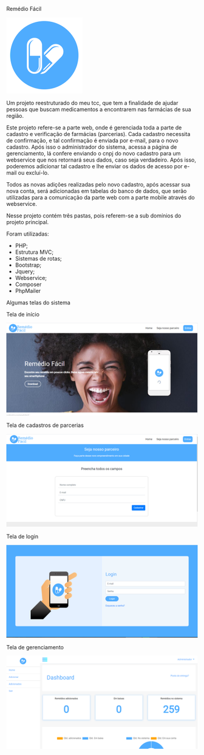 Remédio Fácil

![](remediofacil/assets/images/favicon.png)

Um projeto reestruturado do meu tcc, que tem a finalidade de ajudar pessoas que buscam medicamentos a encontrarem nas farmácias de sua região.

Este projeto refere-se a parte web, onde é gerenciada toda a parte de cadastro e verificação de farmácias (parcerias). Cada cadastro necessita de confirmação, e tal confirmação é enviada por e-mail, para o novo cadastro. Após isso o administrador do sistema, acessa a página de gerenciamento, lá confere enviando o cnpj do novo cadastro para um webservice que nos retornará seus dados, caso seja verdadeiro. Após isso, poderemos adicionar tal cadastro e lhe enviar os dados de acesso por e-mail ou excluí-lo.

Todos as novas adições realizadas pelo novo cadastro, após acessar sua nova conta, será adicionadas em tabelas do banco de dados, que serão utilizadas para a comunicação da parte web com a parte mobile através do webservice.

Nesse projeto contém três pastas, pois referem-se a sub domínios do projeto principal.

Foram utilizadas:

- PHP;
- Estrutura MVC;
- Sistemas de rotas;
- Bootstrap;
- Jquery;
- Webservice;
- Composer
- PhpMailer


Algumas telas do sistema

Tela de início


![](remediofacil/assets/images/tela1.png)


Tela de cadastros de parcerias


![](remediofacil/assets/images/tela2.png)


Tela de login


![](remediofacil/assets/images/tela3.png)


Tela de gerenciamento


![](remediofacil/assets/images/tela4.png)


